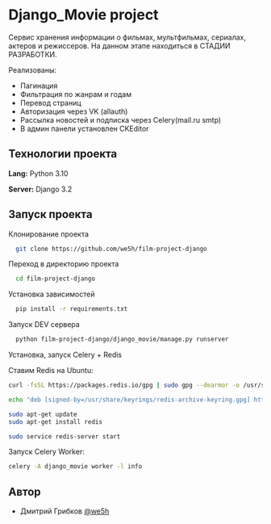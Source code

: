 # Django_Movie project

Сервис хранения информации о фильмах, мультфильмах, сериалах, актеров и режиссеров.
На данном этапе находиться в СТАДИИ РАЗРАБОТКИ.

 Реализованы:
 - Пагинация
 - Фильтрация по жанрам и годам
 - Перевод страниц
 - Авторизация через VK (allauth)
 - Рассылка новостей и подписка через Celery(mail.ru smtp)
 - В админ панели установлен CKEditor

## Технологии проекта

**Lang:** Python 3.10

**Server:** Django 3.2


## Запуск проекта

Клонирование проекта

```bash
  git clone https://github.com/we5h/film-project-django
```

Переход в директорию проекта

```bash
  cd film-project-django
```

Установка зависимостей

```bash
  pip install -r requirements.txt
```

Запуск DEV сервера

```bash
  python film-project-django/django_movie/manage.py runserver
```

Установка, запуск Celery + Redis

Ставим Redis на Ubuntu:
```bash
curl -fsSL https://packages.redis.io/gpg | sudo gpg --dearmor -o /usr/share/keyrings/redis-archive-keyring.gpg

echo "deb [signed-by=/usr/share/keyrings/redis-archive-keyring.gpg] https://packages.redis.io/deb $(lsb_release -cs) main" | sudo tee /etc/apt/sources.list.d/redis.list

sudo apt-get update
sudo apt-get install redis
```
```bash
sudo service redis-server start
```
Запуск Celery Worker:
```bash
celery -A django_movie worker -l info
```

## Автор

- Дмитрий Грибков [@we5h](https://www.github.com/we5h)